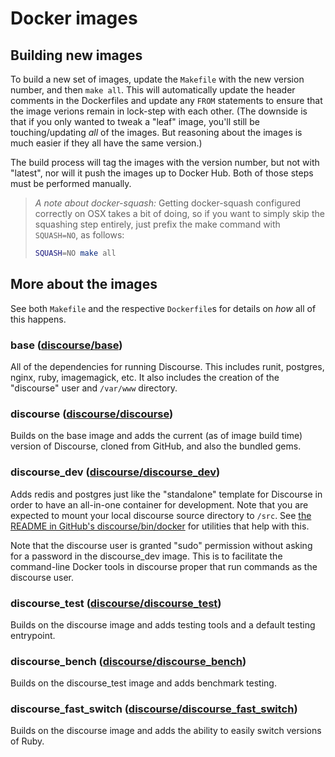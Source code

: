 # Docker images

## Building new images

To build a new set of images, update the `Makefile` with the new version number, and then `make all`.  This will automatically update the header comments in the Dockerfiles and update any `FROM` statements to ensure that the image verions remain in lock-step with each other.  (The downside is that if you only wanted to tweak a "leaf" image, you'll still be touching/updating _all_ of the images.  But reasoning about the images is much easier if they all have the same version.)

The build process will tag the images with the version number, but not with "latest", nor will it push the images up to Docker Hub.  Both of those steps must be performed manually.

> _A note about docker-squash:_ Getting docker-squash configured correctly on OSX takes a bit of doing, so if you want to simply skip the squashing step entirely, just prefix the make command with `SQUASH=NO`, as follows:
>
> ```sh
> SQUASH=NO make all
> ```

## More about the images

See both `Makefile` and the respective `Dockerfile`s for details on _how_ all of this happens.

### base ([discourse/base](https://hub.docker.com/r/discourse/base/))

All of the dependencies for running Discourse.  This includes runit, postgres, nginx, ruby, imagemagick, etc.  It also includes the creation of the "discourse" user and `/var/www` directory.

### discourse ([discourse/discourse](https://hub.docker.com/r/discourse/discourse/))

Builds on the base image and adds the current (as of image build time) version of Discourse, cloned from GitHub, and also the bundled gems.

### discourse_dev ([discourse/discourse_dev](https://hub.docker.com/r/discourse/discourse_dev/))

Adds redis and postgres just like the "standalone" template for Discourse in order to have an all-in-one container for development.  Note that you are expected to mount your local discourse source directory to `/src`.  See [the README in GitHub's discourse/bin/docker](https://github.com/discourse/discourse/tree/master/bin/docker/) for utilities that help with this.

Note that the discourse user is granted "sudo" permission without asking for a password in the discourse_dev image.  This is to facilitate the command-line Docker tools in discourse proper that run commands as the discourse user.

### discourse_test ([discourse/discourse_test](https://hub.docker.com/r/discourse/discourse_test/))

Builds on the discourse image and adds testing tools and a default testing entrypoint.

### discourse_bench ([discourse/discourse_bench](https://hub.docker.com/r/discourse/discourse_bench/))

Builds on the discourse_test image and adds benchmark testing.

### discourse_fast_switch ([discourse/discourse_fast_switch](https://hub.docker.com/r/discourse/discourse_fast_switch/))

Builds on the discourse image and adds the ability to easily switch versions of Ruby.
